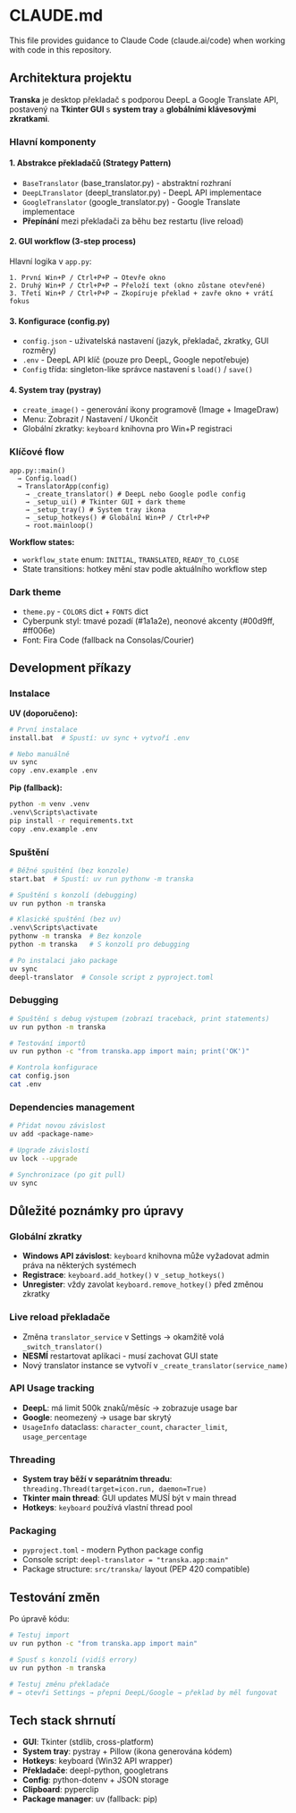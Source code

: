 # CLAUDE.md

This file provides guidance to Claude Code (claude.ai/code) when working with code in this repository.

## Architektura projektu

**Transka** je desktop překladač s podporou DeepL a Google Translate API, postavený na **Tkinter GUI** s **system tray** a **globálními klávesovými zkratkami**.

### Hlavní komponenty

#### 1. **Abstrakce překladačů** (Strategy Pattern)
- `BaseTranslator` (base_translator.py) - abstraktní rozhraní
- `DeepLTranslator` (deepl_translator.py) - DeepL API implementace
- `GoogleTranslator` (google_translator.py) - Google Translate implementace
- **Přepínání** mezi překladači za běhu bez restartu (live reload)

#### 2. **GUI workflow** (3-step process)
Hlavní logika v `app.py`:
```
1. První Win+P / Ctrl+P+P → Otevře okno
2. Druhý Win+P / Ctrl+P+P → Přeloží text (okno zůstane otevřené)
3. Třetí Win+P / Ctrl+P+P → Zkopíruje překlad + zavře okno + vrátí fokus
```

#### 3. **Konfigurace** (config.py)
- `config.json` - uživatelská nastavení (jazyk, překladač, zkratky, GUI rozměry)
- `.env` - DeepL API klíč (pouze pro DeepL, Google nepotřebuje)
- `Config` třída: singleton-like správce nastavení s `load()` / `save()`

#### 4. **System tray** (pystray)
- `create_image()` - generování ikony programově (Image + ImageDraw)
- Menu: Zobrazit / Nastavení / Ukončit
- Globální zkratky: `keyboard` knihovna pro Win+P registraci

### Klíčové flow

```
app.py::main()
  → Config.load()
  → TranslatorApp(config)
    → _create_translator() # DeepL nebo Google podle config
    → _setup_ui() # Tkinter GUI + dark theme
    → _setup_tray() # System tray ikona
    → _setup_hotkeys() # Globální Win+P / Ctrl+P+P
    → root.mainloop()
```

**Workflow states:**
- `workflow_state` enum: `INITIAL`, `TRANSLATED`, `READY_TO_CLOSE`
- State transitions: hotkey mění stav podle aktuálního workflow step

### Dark theme

- `theme.py` - `COLORS` dict + `FONTS` dict
- Cyberpunk styl: tmavé pozadí (#1a1a2e), neonové akcenty (#00d9ff, #ff006e)
- Font: Fira Code (fallback na Consolas/Courier)

## Development příkazy

### Instalace

**UV (doporučeno):**
```bash
# První instalace
install.bat  # Spustí: uv sync + vytvoří .env

# Nebo manuálně
uv sync
copy .env.example .env
```

**Pip (fallback):**
```bash
python -m venv .venv
.venv\Scripts\activate
pip install -r requirements.txt
copy .env.example .env
```

### Spuštění

```bash
# Běžné spuštění (bez konzole)
start.bat  # Spustí: uv run pythonw -m transka

# Spuštění s konzolí (debugging)
uv run python -m transka

# Klasické spuštění (bez uv)
.venv\Scripts\activate
pythonw -m transka  # Bez konzole
python -m transka   # S konzolí pro debugging

# Po instalaci jako package
uv sync
deepl-translator  # Console script z pyproject.toml
```

### Debugging

```bash
# Spuštění s debug výstupem (zobrazí traceback, print statements)
uv run python -m transka

# Testování importů
uv run python -c "from transka.app import main; print('OK')"

# Kontrola konfigurace
cat config.json
cat .env
```

### Dependencies management

```bash
# Přidat novou závislost
uv add <package-name>

# Upgrade závislostí
uv lock --upgrade

# Synchronizace (po git pull)
uv sync
```

## Důležité poznámky pro úpravy

### Globální zkratky
- **Windows API závislost**: `keyboard` knihovna může vyžadovat admin práva na některých systémech
- **Registrace**: `keyboard.add_hotkey()` v `_setup_hotkeys()`
- **Unregister**: vždy zavolat `keyboard.remove_hotkey()` před změnou zkratky

### Live reload překladače
- Změna `translator_service` v Settings → okamžitě volá `_switch_translator()`
- **NESMÍ** restartovat aplikaci - musí zachovat GUI state
- Nový translator instance se vytvoří v `_create_translator(service_name)`

### API Usage tracking
- **DeepL**: má limit 500k znaků/měsíc → zobrazuje usage bar
- **Google**: neomezený → usage bar skrytý
- `UsageInfo` dataclass: `character_count`, `character_limit`, `usage_percentage`

### Threading
- **System tray běží v separátním threadu**: `threading.Thread(target=icon.run, daemon=True)`
- **Tkinter main thread**: GUI updates MUSÍ být v main thread
- **Hotkeys**: `keyboard` používá vlastní thread pool

### Packaging
- `pyproject.toml` - modern Python package config
- Console script: `deepl-translator = "transka.app:main"`
- Package structure: `src/transka/` layout (PEP 420 compatible)

## Testování změn

Po úpravě kódu:
```bash
# Testuj import
uv run python -c "from transka.app import main"

# Spusť s konzolí (vidíš errory)
uv run python -m transka

# Testuj změnu překladače
# → otevři Settings → přepni DeepL/Google → překlad by měl fungovat
```

## Tech stack shrnutí

- **GUI**: Tkinter (stdlib, cross-platform)
- **System tray**: pystray + Pillow (ikona generována kódem)
- **Hotkeys**: keyboard (Win32 API wrapper)
- **Překladače**: deepl-python, googletrans
- **Config**: python-dotenv + JSON storage
- **Clipboard**: pyperclip
- **Package manager**: uv (fallback: pip)
